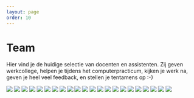 ```yaml
---
layout: page
order: 10
---
```


# Team

Hier vind je de huidige selectie van docenten en assistenten. Zij geven werkcollege, helpen je tijdens het computerpracticum, kijken je werk na, geven je heel veel feedback, en stellen je tentamens op :-)

<div class="gallery">
    <img src="assets/team/Aynel.jpeg">
    <img src="assets/team/Bram.jpeg">
    <img src="assets/team/Edwin.jpeg">
    <img src="assets/team/Emma.jpeg">
    <img src="assets/team/Gracia.jpeg">
    <img src="assets/team/Hella.jpeg">
    <img src="assets/team/Jasper.jpeg">
    <img src="assets/team/Jill.jpeg">
    <img src="assets/team/Kim.jpeg">
    <img src="assets/team/Marijn.jpeg">
    <img src="assets/team/Marleen.jpeg">
    <img src="assets/team/Martijn.jpeg">
    <img src="assets/team/Natasja.jpeg">
    <img src="assets/team/Nigel.jpeg">
    <img src="assets/team/Okke.jpeg">
    <img src="assets/team/Quinten.jpeg">
    <img src="assets/team/Renske.jpeg">
    <img src="assets/team/Sander.jpeg">
    <img src="assets/team/Simon.jpeg">
    <img src="assets/team/Tim.jpeg">
    <img src="assets/team/Wouter.jpeg">
    <img src="assets/team/Yannick.jpeg">
</div>
